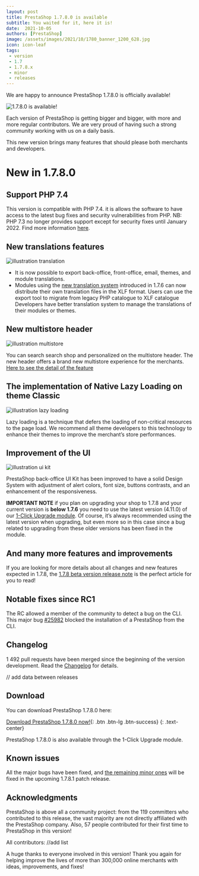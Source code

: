 ```yaml
---
layout: post
title: PrestaShop 1.7.8.0 is available
subtitle: You waited for it, here it is!
date:  2021-10-05
authors: [PrestaShop]
image: /assets/images/2021/10/1780_banner_1200_628.jpg
icon: icon-leaf
tags:
 - version
 - 1.7
 - 1.7.8.x
 - minor
 - releases
---
```


We are happy to announce PrestaShop 1.7.8.0 is officially available!

![1.7.8.0 is available!](/assets/images/2021/10/1780_banner_1200_628.jpg)

Each version of PrestaShop is getting bigger and bigger, with more and more regular contributors. We are very proud of having such a strong community working with us on a daily basis.

This new version brings many features that should please both merchants and developers. 

# New in 1.7.8.0
## Support PHP 7.4

This version is compatible with PHP 7.4. it is allows the software to have access to the latest bug fixes and security vulnerabilities from PHP. 
NB: PHP 7.3 no longer provides support except for security fixes until January 2022. Find more information [here](https://devdocs.prestashop.com/1.7/basics/installation/system-requirements/).

## New translations features

![illustration translation](/assets/images/2021/10/illustration_translation.png)

* It is now possible to export back-office, front-office, email, themes, and module translations.
* Modules using the  [new translation system](https://devdocs.prestashop.com/1.7/modules/creation/module-translation/new-system/)  introduced in 1.7.6 can now distribute their own translation files in the XLF format. Users can use the export tool to migrate from legacy PHP catalogue to XLF catalogue
Developers have better translation system to manage the translations of their modules or themes.

##  New multistore header

![illustration multistore](/assets/images/2021/10/illustration_multistore.png)
 
You can search search shop and personalized on the multistore header. The new header offers a brand new multistore experience for the merchants.
[Here to see the detail of the feature](https://build.prestashop.com/news/multistore-news-in-1.7.8/) 

## The implementation of Native Lazy Loading on theme Classic

![illustration lazy loading](/assets/images/2021/10/illustration_lazy_loading.png)

Lazy loading is a technique that defers the loading of non-critical resources to the page load. We recommend all theme developers to this technology to enhance their themes to improve the merchant’s store performances.

## Improvement of the UI

![illustration ui kit](/assets/images/2021/10/illustration_ui_kit.png)

PrestaShop back-office UI Kit has been improved to have a solid Design System with adjustment of alert colors, font size, buttons contrasts, and an enhancement of the responsiveness.

**IMPORTANT NOTE** if you plan on upgrading your shop to 1.7.8 and your current version is **below 1.7.6** you need to use the latest version (4.11.0) of our [1-Click Upgrade module](https://github.com/PrestaShop/autoupgrade). Of course, it’s always recommended using the latest version when upgrading, but even more so in this case since a bug related to upgrading from these older versions has been fixed in the module.

## And many more features and improvements
If you are looking for more details about all changes and new features expected in 1.7.8, the [1.7.8 beta version release note](https://build.prestashop.com/news/prestashop-1-7-8-0-beta-release/) is the perfect article for you to read!

## Notable fixes since RC1
The RC allowed a member of the community to detect a bug on the CLI. 
This major bug [#25982](https://github.com/PrestaShop/PrestaShop/issues/25959) blocked the installation of a PrestaShop from the CLI. 

## Changelog

1 492 pull requests have been merged since the beginning of the version development. Read the [Changelog](https://github.com/PrestaShop/PrestaShop/releases/tag/1.7.8.0) for details. 

// add data between releases

## Download

You can download PrestaShop 1.7.8.0 here:

[Download PrestaShop 1.7.8.0 now!](https://www.prestashop.com/en/developers-versions){: .btn .btn-lg .btn-success}
{: .text-center}
 
PrestaShop 1.7.8.0 is also available through the 1-Click Upgrade module. 

## Known issues

All the major bugs have been fixed, and [the remaining minor ones](https://github.com/PrestaShop/PrestaShop/issues?q=+is%3Aissue+milestone%3A1.7.8.1+) will be fixed in the upcoming 1.7.8.1 patch release.

## Acknowledgments

PrestaShop is above all a community project: from the 119 committers who contributed to this release, the vast majority are not directly affiliated with the PrestaShop company. Also, 57 people contributed for their first time to PrestaShop in this version!

All contributors:
//add list

A huge thanks to everyone involved in this version!
Thank you again for helping improve the lives of more than 300,000 online merchants with ideas, improvements, and fixes!

